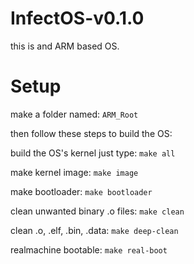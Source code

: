# InfectOS-v0.1.0
 this is and ARM based OS.
# Setup
make a folder named: `ARM_Root`

then follow these steps to build the OS:

build the OS's kernel just type: `make all`

make kernel image: `make image`

make bootloader: `make bootloader`

clean unwanted binary .o files: `make clean`

clean .o, .elf, .bin, .data: `make deep-clean`

realmachine bootable: `make real-boot`

